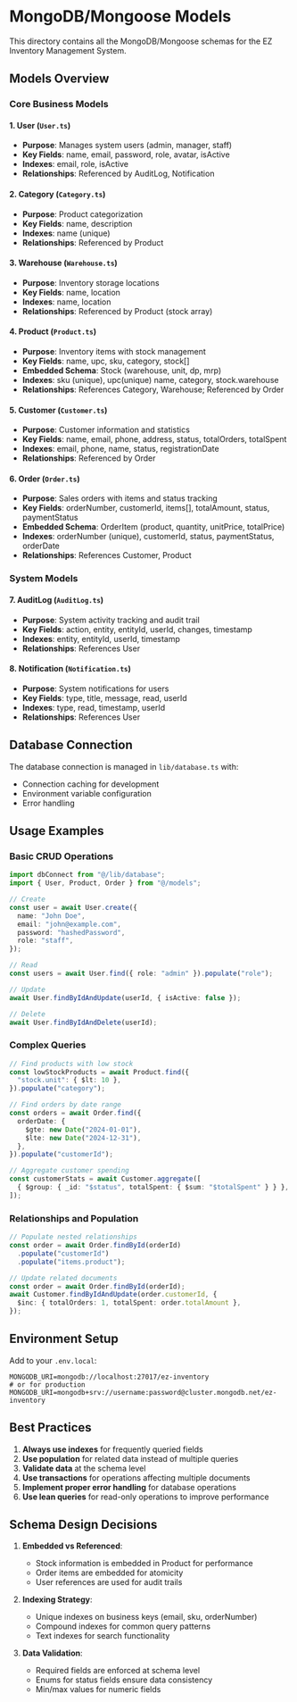 # MongoDB/Mongoose Models

This directory contains all the MongoDB/Mongoose schemas for the EZ Inventory Management System.

## Models Overview

### Core Business Models

#### 1. **User** (`User.ts`)

- **Purpose**: Manages system users (admin, manager, staff)
- **Key Fields**: name, email, password, role, avatar, isActive
- **Indexes**: email, role, isActive
- **Relationships**: Referenced by AuditLog, Notification

#### 2. **Category** (`Category.ts`)

- **Purpose**: Product categorization
- **Key Fields**: name, description
- **Indexes**: name (unique)
- **Relationships**: Referenced by Product

#### 3. **Warehouse** (`Warehouse.ts`)

- **Purpose**: Inventory storage locations
- **Key Fields**: name, location
- **Indexes**: name, location
- **Relationships**: Referenced by Product (stock array)

#### 4. **Product** (`Product.ts`)

- **Purpose**: Inventory items with stock management
- **Key Fields**: name, upc, sku, category, stock[]
- **Embedded Schema**: Stock (warehouse, unit, dp, mrp)
- **Indexes**: sku (unique), upc(unique) name, category, stock.warehouse
- **Relationships**: References Category, Warehouse; Referenced by Order

#### 5. **Customer** (`Customer.ts`)

- **Purpose**: Customer information and statistics
- **Key Fields**: name, email, phone, address, status, totalOrders, totalSpent
- **Indexes**: email, phone, name, status, registrationDate
- **Relationships**: Referenced by Order

#### 6. **Order** (`Order.ts`)

- **Purpose**: Sales orders with items and status tracking
- **Key Fields**: orderNumber, customerId, items[], totalAmount, status, paymentStatus
- **Embedded Schema**: OrderItem (product, quantity, unitPrice, totalPrice)
- **Indexes**: orderNumber (unique), customerId, status, paymentStatus, orderDate
- **Relationships**: References Customer, Product

### System Models

#### 7. **AuditLog** (`AuditLog.ts`)

- **Purpose**: System activity tracking and audit trail
- **Key Fields**: action, entity, entityId, userId, changes, timestamp
- **Indexes**: entity, entityId, userId, timestamp
- **Relationships**: References User

#### 8. **Notification** (`Notification.ts`)

- **Purpose**: System notifications for users
- **Key Fields**: type, title, message, read, userId
- **Indexes**: type, read, timestamp, userId
- **Relationships**: References User

## Database Connection

The database connection is managed in `lib/database.ts` with:

- Connection caching for development
- Environment variable configuration
- Error handling

## Usage Examples

### Basic CRUD Operations

```typescript
import dbConnect from "@/lib/database";
import { User, Product, Order } from "@/models";

// Create
const user = await User.create({
  name: "John Doe",
  email: "john@example.com",
  password: "hashedPassword",
  role: "staff",
});

// Read
const users = await User.find({ role: "admin" }).populate("role");

// Update
await User.findByIdAndUpdate(userId, { isActive: false });

// Delete
await User.findByIdAndDelete(userId);
```

### Complex Queries

```typescript
// Find products with low stock
const lowStockProducts = await Product.find({
  "stock.unit": { $lt: 10 },
}).populate("category");

// Find orders by date range
const orders = await Order.find({
  orderDate: {
    $gte: new Date("2024-01-01"),
    $lte: new Date("2024-12-31"),
  },
}).populate("customerId");

// Aggregate customer spending
const customerStats = await Customer.aggregate([
  { $group: { _id: "$status", totalSpent: { $sum: "$totalSpent" } } },
]);
```

### Relationships and Population

```typescript
// Populate nested relationships
const order = await Order.findById(orderId)
  .populate("customerId")
  .populate("items.product");

// Update related documents
const order = await Order.findById(orderId);
await Customer.findByIdAndUpdate(order.customerId, {
  $inc: { totalOrders: 1, totalSpent: order.totalAmount },
});
```

## Environment Setup

Add to your `.env.local`:

```env
MONGODB_URI=mongodb://localhost:27017/ez-inventory
# or for production
MONGODB_URI=mongodb+srv://username:password@cluster.mongodb.net/ez-inventory
```

## Best Practices

1. **Always use indexes** for frequently queried fields
2. **Use population** for related data instead of multiple queries
3. **Validate data** at the schema level
4. **Use transactions** for operations affecting multiple documents
5. **Implement proper error handling** for database operations
6. **Use lean queries** for read-only operations to improve performance

## Schema Design Decisions

1. **Embedded vs Referenced**:
   - Stock information is embedded in Product for performance
   - Order items are embedded for atomicity
   - User references are used for audit trails

2. **Indexing Strategy**:
   - Unique indexes on business keys (email, sku, orderNumber)
   - Compound indexes for common query patterns
   - Text indexes for search functionality

3. **Data Validation**:
   - Required fields are enforced at schema level
   - Enums for status fields ensure data consistency
   - Min/max values for numeric fields
